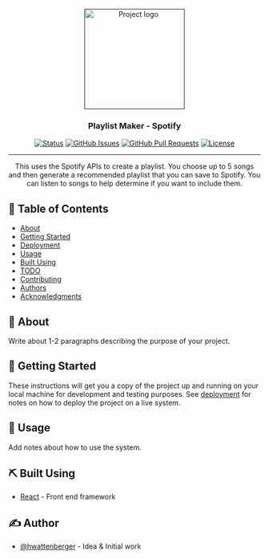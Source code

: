 <p align="center">
  <a href="" rel="noopener">
 <img width=200px height=200px src="https://spotify-api-create-playlist.netlify.app/spotify-icon.png" alt="Project logo"></a>
</p>

<h3 align="center">Playlist Maker - Spotify</h3>

<div align="center">

  [![Status](https://img.shields.io/badge/status-active-success.svg)]() 
  [![GitHub Issues](https://img.shields.io/github/issues/kylelobo/The-Documentation-Compendium.svg)](https://github.com/hwattenberger/make_spotify_playlist/issues)
  [![GitHub Pull Requests](https://img.shields.io/github/issues-pr/kylelobo/The-Documentation-Compendium.svg)](https://github.com/hwattenberger/make_spotify_playlist/pulls)
  [![License](https://img.shields.io/badge/license-MIT-blue.svg)](/LICENSE)

</div>

---

<p align="center"> This uses the Spotify APIs to create a playlist.  You choose up to 5 songs and then generate a recommended playlist that you can save to Spotify.  You can listen to songs to help determine if you want to include them.
    <br> 
</p>

## 📝 Table of Contents
- [About](#about)
- [Getting Started](#getting_started)
- [Deployment](#deployment)
- [Usage](#usage)
- [Built Using](#built_using)
- [TODO](../TODO.md)
- [Contributing](../CONTRIBUTING.md)
- [Authors](#authors)
- [Acknowledgments](#acknowledgement)

## 🧐 About <a name = "about"></a>
Write about 1-2 paragraphs describing the purpose of your project.

## 🏁 Getting Started <a name = "getting_started"></a>
These instructions will get you a copy of the project up and running on your local machine for development and testing purposes. See [deployment](#deployment) for notes on how to deploy the project on a live system.

## 🎈 Usage <a name="usage"></a>
Add notes about how to use the system.

## ⛏️ Built Using <a name = "built_using"></a>
- [React](https://reactjs.org/) - Front end framework

## ✍️ Author <a name = "authors"></a>
- [@hwattenberger](https://github.com/hwattenberger) - Idea & Initial work

